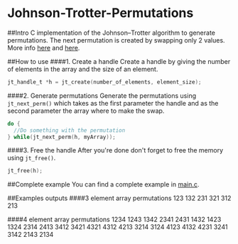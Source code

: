 Johnson-Trotter-Permutations
============================

##Intro
C implementation of the Johnson–Trotter algorithm to generate permutations. The next permutation is created by swapping only 2 values. More info [here](http://en.wikipedia.org/wiki/Steinhaus%E2%80%93Johnson%E2%80%93Trotter_algorithm) and [here](http://www.cut-the-knot.org/Curriculum/Combinatorics/JohnsonTrotter.shtml).

##How to use
####1. Create a handle
Create a handle by giving the number of elements in the array and the size of
an element.
```c
jt_handle_t *h = jt_create(number_of_elements, element_size);
```
####2. Generate permutations
Generate the permutations using `jt_next_perm()` which takes as the first parameter the handle and as the second 
parameter the array where to make the swap.

```c
do {
  //Do something with the permutation
} while(jt_next_perm(h, myArray));
```

####3. Free the handle
After you're done don't forget to free the memory using `jt_free()`.
```c
jt_free(h);
```

##Complete example
You can find a complete example in [main.c](https://github.com/dumrelu/Johnson-Trotter-Permutations/blob/master/src/main.c).

##Examples outputs
####3 element array permutations
123
132
231
321
312
213

####4 element array permutations
1234
1243
1342
2341
2431
1432
1423
1324
2314
2413
3412
3421
4321
4312
4213
3214
3124
4123
4132
4231
3241
3142
2143
2134
